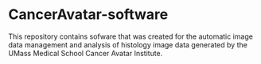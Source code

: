 # CancerAvatar-software
This repository contains sofware that was created for the automatic image data management and analysis of histology image data generated by the UMass Medical School Cancer Avatar Institute.
